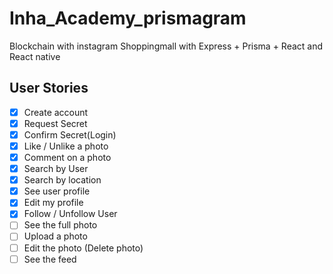 # Inha_Academy_prismagram

Blockchain with instagram Shoppingmall with Express + Prisma + React and React native

## User Stories

- [x] Create account
- [x] Request Secret
- [x] Confirm Secret(Login)
- [x] Like / Unlike a photo
- [x] Comment on a photo
- [x] Search by User
- [X] Search by location
- [x] See user profile
- [x] Edit my profile
- [x] Follow / Unfollow User
- [ ] See the full photo
- [ ] Upload a photo
- [ ] Edit the photo (Delete photo)
- [ ] See the feed
